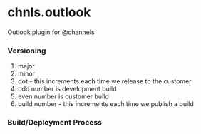 # chnls.outlook
Outlook plugin for @channels

### Versioning

1. major
2. minor 
3. dot - this increments each time we release to the customer
 2. odd number is development build
 1. even number is customer build
4. build number - this increments each time we publish a build

### Build/Deployment Process

